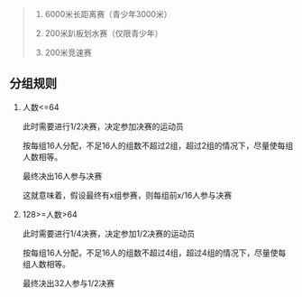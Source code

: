 > 1. 6000米长距离赛（青少年3000米）
>
> 2. 200米趴板划水赛（仅限青少年）
>
> 3. 200米竞速赛

## 分组规则

1. 人数<=64

    此时需要进行1/2决赛，决定参加决赛的运动员
    
    按每组16人分配，不足16人的组数不超过2组，超过2组的情况下，尽量使每组人数相等。
    
    最终决出16人参与决赛
    
    这就意味着，假设最终有x组参赛，则每组前x/16人参与决赛

2. 128>=人数>64
    
    此时需要进行1/4决赛，决定参加1/2决赛的运动员

    按每组16人分配，不足16人的组数不超过4组，超过4组的情况下，尽量使每组人数相等。
    
    最终决出32人参与1/2决赛

